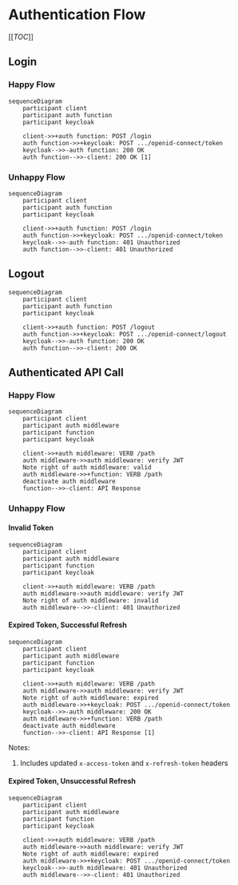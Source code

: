 # Authentication Flow

[[_TOC_]]

## Login

### Happy Flow

```mermaid
sequenceDiagram
    participant client
    participant auth function
    participant keycloak

    client->>+auth function: POST /login
    auth function->>+keycloak: POST .../openid-connect/token
    keycloak-->>-auth function: 200 OK
    auth function-->>-client: 200 OK [1]
```

### Unhappy Flow

```mermaid
sequenceDiagram
    participant client
    participant auth function
    participant keycloak

    client->>+auth function: POST /login
    auth function->>+keycloak: POST .../openid-connect/token
    keycloak-->>-auth function: 401 Unauthorized
    auth function-->>-client: 401 Unauthorized
```

## Logout

```mermaid
sequenceDiagram
    participant client
    participant auth function
    participant keycloak

    client->>+auth function: POST /logout
    auth function->>+keycloak: POST .../openid-connect/logout
    keycloak-->>-auth function: 200 OK
    auth function-->>-client: 200 OK
```

## Authenticated API Call

### Happy Flow

```mermaid
sequenceDiagram
    participant client
    participant auth middleware
    participant function
    participant keycloak

    client->>+auth middleware: VERB /path
    auth middleware->>auth middleware: verify JWT
    Note right of auth middleware: valid
    auth middleware->>+function: VERB /path
    deactivate auth middleware
    function-->>-client: API Response
```

### Unhappy Flow

#### Invalid Token

```mermaid
sequenceDiagram
    participant client
    participant auth middleware
    participant function
    participant keycloak

    client->>+auth middleware: VERB /path
    auth middleware->>auth middleware: verify JWT
    Note right of auth middleware: invalid
    auth middleware-->>-client: 401 Unauthorized
```

#### Expired Token, Successful Refresh

```mermaid
sequenceDiagram
    participant client
    participant auth middleware
    participant function
    participant keycloak

    client->>+auth middleware: VERB /path
    auth middleware->>auth middleware: verify JWT
    Note right of auth middleware: expired
    auth middleware->>+keycloak: POST .../openid-connect/token
    keycloak-->>-auth middleware: 200 OK
    auth middleware->>+function: VERB /path
    deactivate auth middleware
    function-->>-client: API Response [1]
```

Notes:
1. Includes updated `x-access-token` and `x-refresh-token` headers

#### Expired Token, Unsuccessful Refresh

```mermaid
sequenceDiagram
    participant client
    participant auth middleware
    participant function
    participant keycloak

    client->>+auth middleware: VERB /path
    auth middleware->>auth middleware: verify JWT
    Note right of auth middleware: expired
    auth middleware->>+keycloak: POST .../openid-connect/token
    keycloak-->>-auth middleware: 401 Unauthorized
    auth middleware-->>-client: 401 Unauthorized
```
